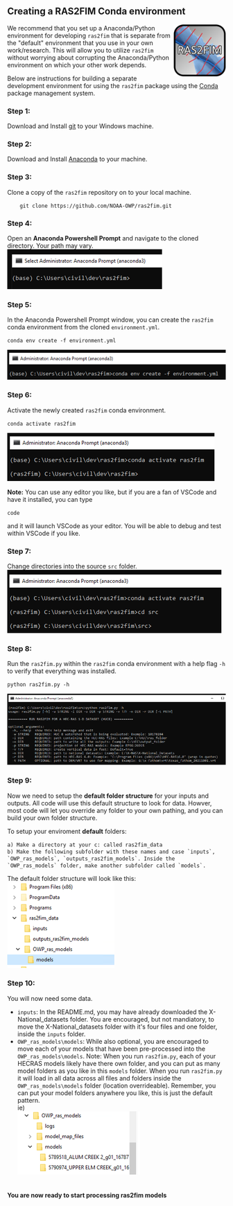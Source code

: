## Creating a RAS2FIM Conda environment

<img src="https://github.com/NOAA-OWP/ras2fim/blob/master/doc/ras2fim_logo_20211018.png" align="right"
     alt="ras2fim logo" width="120" height="120">
     
We recommend that you set up a Anaconda/Python environment for developing `ras2fim` that is separate from the "default" environment that you use in your own work/research.  This will allow you to utilize `ras2fim` without worrying about corrupting the Anaconda/Python environment on which your other work depends.

Below are instructions for building a separate development environment for using the `ras2fim` package using the [Conda](http://conda.pydata.org/docs/index.html) package management system.

### Step 1:
Download and Install [git](https://git-scm.com/downloads) to your Windows machine.<br>

### Step 2:
Download and Install [Anaconda](https://www.anaconda.com/products/individual) to your machine.<br>

### Step 3:
Clone a copy of the `ras2fim` repository on to your local machine.<br>
```
    git clone https://github.com/NOAA-OWP/ras2fim.git
```
### Step 4:
Open an **Anaconda Powershell Prompt** and navigate to the cloned directory.  Your path may vary.<br>
![](https://github.com/NOAA-OWP/ras2fim/blob/master/doc/conda_prompt.png)

### Step 5:
In the Anaconda Powershell Prompt window, you can create the `ras2fim` conda environment from the cloned `environment.yml`.<br>
```
conda env create -f environment.yml
```
![](https://github.com/NOAA-OWP/ras2fim/blob/master/doc/conda_create_env.png)


### Step 6:
Activate the newly created `ras2fim` conda environment.<br>
```
conda activate ras2fim
```
![](https://github.com/NOAA-OWP/ras2fim/blob/master/doc/conda_activate.png)

**Note:**
You can use any editor you like, but if you are a fan of VSCode and have it installed, you can type<br>
```
code
```
and it will launch VSCode as your editor. You will be able to debug and test within VSCode if you like.


### Step 7:
Change directories into the source `src` folder.<br>
![](https://github.com/NOAA-OWP/ras2fim/blob/master/doc/conda_src.png)

### Step 8:
Run the `ras2fim.py` within the `ras2fim` conda environment with a help flag `-h` to verify that everything was installed.<br>
```
python ras2fim.py -h
```
![](https://github.com/NOAA-OWP/ras2fim/blob/master/doc/conda_python_run.png)

### Step 9:
Now we need to setup the **default folder structure** for your inputs and outputs. All code will use this default structure to look for data. Howver, most code will let you override any folder to your own pathing, and you can build your own folder structure. 

To setup your enviroment **default** folders:
```
a) Make a directory at your c: called ras2fim_data
b) Make the following subfolder with these names and case `inputs`, `OWP_ras_models`, `outputs_ras2fim_models`. Inside the `OWP_ras_models` folder, make another subfolder called `models`.
```
The default folder structure will look like this:<br>
![ras2fim default folder structure image](https://github.com/NOAA-OWP/ras2fim/blob/master/doc/default_folder_structure.png)
<br>

### Step 10:
You will now need some data.
- `inputs`:  In the README.md, you may have already downloaded the X-National_datasets folder. You are encouraged, but not mandiatory, to move the X-National_datasets folder with it's four files and one folder, inside the `inputs` folder. 
- `OWP_ras_models\models`: While also optional, you are encouraged to move each of your models that have been pre-processed into the `OWP_ras_models\models`. Note: When you run `ras2fim.py`, each of your HECRAS models likely have there own folder, and you can put as many model folders as you like in this `models` folder. When you run `ras2fim.py` it will load in all data across all files and folders inside the `OWP_ras_models\models` folder (location overrideable). Remember, you can put your model folders anywhere you like, this is just the default pattern.<br>
ie)<br>
![ras2fim default models folder structure image](https://github.com/NOAA-OWP/ras2fim/blob/master/doc/default_models_folder_structure.png)
<br><br>

#### You are now ready to start processing ras2fim models
<br>
<br>
